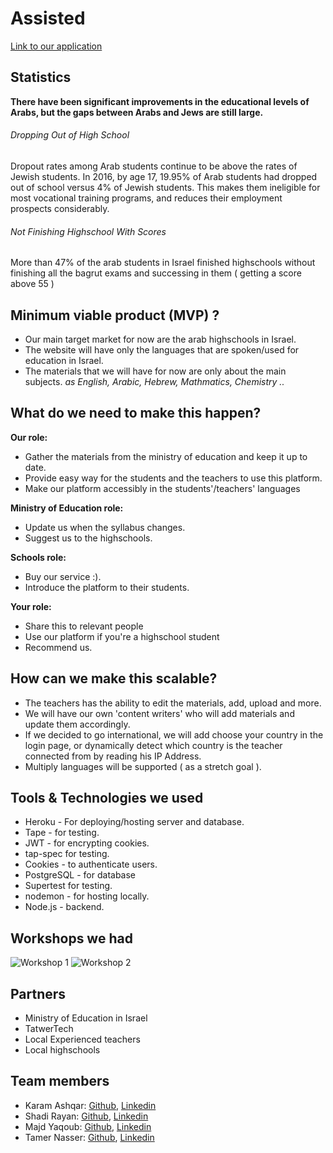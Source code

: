 # Assisted

[Link to our application](https://assistedapp.herokuapp.com/)


## Statistics


**There have been significant improvements in the educational levels of
Arabs, but the gaps between Arabs and Jews are still large.**

###### Dropping Out of High School

Dropout rates among Arab students continue to be above the rates of
Jewish students. In 2016, by age 17, 19.95% of Arab students had dropped
out of school versus 4% of Jewish students. This makes them ineligible
for most vocational training programs, and reduces their employment
prospects considerably. 

###### Not Finishing Highschool With Scores

More than 47% of the arab students in Israel finished highschools without finishing all the bagrut exams and successing in them ( getting a score above 55 )


## Minimum viable product (MVP) ?


* Our main target market for now are the arab highschools in Israel.
* The website will have only the languages that are spoken/used for education in Israel.
* The materials that we will have for now are only about the main subjects. *as English, Arabic, Hebrew, Mathmatics, Chemistry ..*


## What do we need to make this happen?


**Our role:** 

* Gather the materials from the ministry of education and keep it up to date.
* Provide easy way for the students and the teachers to use this platform. 
* Make our platform accessibly in the students'/teachers' languages

**Ministry of Education role:**

* Update us when the syllabus changes.
* Suggest us to the highschools.

**Schools role:**

* Buy our service :).
* Introduce the platform to their students.

**Your role:**

* Share this to relevant people
* Use our platform if you're a highschool student
* Recommend us.


## How can we make this scalable? 


* The teachers has the ability to edit the materials, add, upload and more.
* We will have our own 'content writers' who will add materials and update them accordingly.
* If we decided to go international, we will add choose your country in the login page, or dynamically detect which country is the teacher connected from by reading his IP Address. 
* Multiply languages will be supported ( as a stretch goal ).


## Tools & Technologies we used


* Heroku - For deploying/hosting server and database.
* Tape - for testing.
* JWT - for encrypting cookies.
* tap-spec for testing.
* Cookies - to authenticate users.
* PostgreSQL - for database
* Supertest for testing.
* nodemon - for hosting locally.
* Node.js - backend.

## Workshops we had

![Workshop 1](https://raw.githubusercontent.com/tamerNasser/temp/master/public/assests/work1.jpeg)
![Workshop 2](https://raw.githubusercontent.com/tamerNasser/temp/master/public/assests/work2.jpeg)

## Partners


* Ministry of Education in Israel
* TatwerTech
* Local Experienced teachers
* Local highschools


## Team members


* Karam Ashqar: [Github](https://github.com/karam1ashqar), [Linkedin](https://www.linkedin.com/in/karam1ashqar/)
* Shadi Rayan: [Github](https://github.com/shadiray), [Linkedin](https://www.linkedin.com/in/shadirayan/)
* Majd Yaqoub: [Github](https://github.com/majdya), [Linkedin](https://www.linkedin.com/in/majd-yaqub/)
* Tamer Nasser: [Github](https://github.com/tamerNasser), [Linkedin](https://www.linkedin.com/in/tamernasser/)
